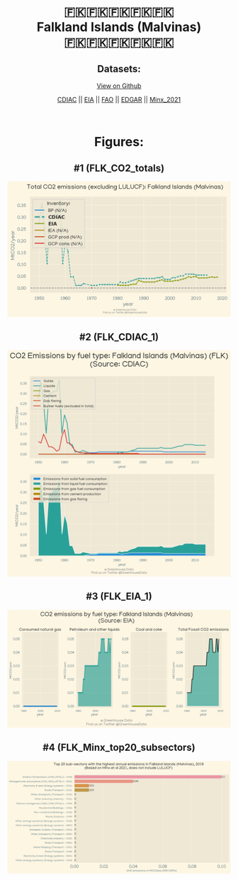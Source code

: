 
<center>
<h1 align="center">
🇫🇰🇫🇰🇫🇰🇫🇰🇫🇰
<br>
Falkland Islands (Malvinas)
<br>
🇫🇰🇫🇰🇫🇰🇫🇰🇫🇰
</h1>
<h2>Datasets:</h2>
<p><a href="https://github.com/dquintani/Greenhouse-Data/tree/master/country_data/FLK_Falkland Islands (Malvinas)/data">View on Github</a>
<br></p><p><a href="data/FLK_CDIAC.csv">CDIAC</a> || <a href="data/FLK_EIA.csv">EIA</a> || <a href="data/FLK_FAO.csv">FAO</a> || <a href="data/FLK_EDGAR.csv">EDGAR</a> || <a href="data/FLK_Minx_2021.csv">Minx_2021</a></p><p><br></p>
<h1>Figures:</h1><h2>#1 (FLK_CO2_totals)</h2>
<p><img alt="" src="figures/FLK_CO2_totals.png" /></p><h2>#2 (FLK_CDIAC_1)</h2>
<p><img alt="" src="figures/FLK_CDIAC_1.png" /></p><h2>#3 (FLK_EIA_1)</h2>
<p><img alt="" src="figures/FLK_EIA_1.png" /></p><h2>#4 (FLK_Minx_top20_subsectors)</h2>
<p><img alt="" src="figures/FLK_Minx_top20_subsectors.png" /></p>
